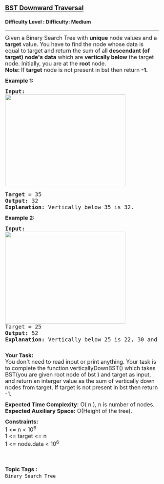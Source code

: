 <h2><a href="https://www.geeksforgeeks.org/problems/bst-downward-traversal--170646/1?page=3&difficulty=Medium&status=unsolved,attempted&sortBy=accuracy">BST Downward Traversal</a></h2><h3>Difficulty Level : Difficulty: Medium</h3><hr><div class="problems_problem_content__Xm_eO"><p><span style="font-size:18px">Given a Binary Search Tree with <strong>unique</strong> node values and a <strong>target</strong> value. You have to find the node whose data is equal to target and return the sum of all <strong>descendant (of target) node's</strong>&nbsp;<strong>data</strong> which are <strong>vertically below</strong> the target node. Initially, you are at the <strong>root </strong>node.<br>
<strong>Note: </strong>If <strong>target</strong> node is not present in bst then return <strong>-1.</strong></span></p>

<p><strong><span style="font-size:18px">Example 1:</span></strong></p>

<pre><span style="font-size:18px"><strong>Input:</strong></span>
<img alt="" src="https://media.geeksforgeeks.org/img-practice/BSTDownwardTraversal-1662975635.png" style="height:300px; width:394px">

<span style="font-size:18px"><strong>Target</strong> = 35
<strong>Output:</strong> 32
<strong>Explanation:</strong> Vertically below 35 is 32.</span>
</pre>

<p><strong><span style="font-size:18px">Example 2:</span></strong></p>

<pre><span style="font-size:18px"><strong>Input:
</strong></span><img alt="" src="https://media.geeksforgeeks.org/img-practice/BSTDownwardTraversal-1662975635.png" style="height:300px; width:394px">
<span style="font-size:18px">Target = 25
<strong>Output:</strong> 52
<strong>Explanation:</strong> Vertically below 25 is 22, 30 and their sum is 52.<strong>
</strong></span></pre>

<p><br>
<span style="font-size:18px"><strong>Your Task:</strong><br>
You don't need to read input or print anything. Your task is to complete the function verticallyDownBST() which takes BST(you are given root node of bst )&nbsp;and target&nbsp;as input, and return an interger value as the sum of vertically down nodes from target. If target is not present in bst then return -1.</span></p>

<p><span style="font-size:18px"><strong>Expected Time Complexity:</strong> O( n ), n is number of nodes.<br>
<strong>Expected Auxiliary Space:</strong> O(Height of the tree).</span></p>

<p><strong><span style="font-size:18px">Constraints:</span></strong><br>
<span style="font-size:18px">1 &lt;= n &lt;&nbsp;10<sup>6</sup><br>
1 &lt;= target &lt;= n<br>
1 &lt;= node.data&nbsp;&lt;&nbsp;10<sup>6</sup></span><br>
&nbsp;</p>
</div><br><p><span style=font-size:18px><strong>Topic Tags : </strong><br><code>Binary Search Tree</code>&nbsp;
